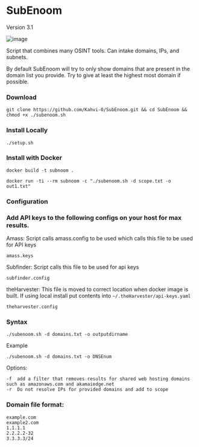 # SubEnoom
Version 3.1

![image](https://github.com/Kahvi-0/SubEnoom/assets/46513413/5aa80594-aade-4ff9-a603-adda3dc6df2a)


Script that combines many OSINT tools. Can intake domains, IPs, and subnets. 

By default SubEnoom will try to only show domains that are present in the domain list you provide. Try to give at least the highest most domain if possible. 


### Download

```
git clone https://github.com/Kahvi-0/SubEnoom.git && cd SubEnoom && chmod +x ./subenoom.sh
```

### Install Locally

```
./setup.sh
```

### Install with Docker

```
docker build -t subnoom .
```

```
docker run -ti --rm subnoom -c "./subenoom.sh -d scope.txt -o out1.txt"
```

### Configuration 

### Add API keys to the following configs on your host for max results.

Amass:
Script calls amass.config to be used which calls this file to be used for API keys
```
amass.keys
```

Subfinder:
Script calls this file to be used for api keys
```
subfinder.config
```

theHarvester: 
This file is moved to correct location when docker image is built. If using local install put contents into `~/.theHarvester/api-keys.yaml`
```
theharvester.config
```



### Syntax

```
./subenoom.sh -d domains.txt -o outputdirname
```

Example

```
./subenoom.sh -d domains.txt -o DNSEnum 
```

Options:
```
-f  add a filter that removes results for shared web hosting domains such as amazonaws.com and akamaiedge.net
-r  Do not resolve IPs for provided domains and add to scope 
```

### Domain file format:

```
example.com
example2.com
1.1.1.1
2.2.2.2-32
3.3.3.3/24
```




